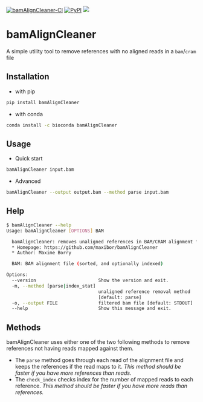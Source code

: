 [![bamAlignCleaner-CI](https://github.com/maxibor/bamAlignCleaner/actions/workflows/ci.yml/badge.svg)](https://github.com/maxibor/bamAlignCleaner/actions/workflows/ci.yml) [![PyPI](https://img.shields.io/pypi/v/bamAlignCleaner?color=green&label=Install%20with%20pip)](https://pypi.org/project/bamAlignCleaner/) [![](https://img.shields.io/badge/install%20with-bioconda-brightgreen.svg?style=flat)](https://anaconda.org/bioconda/bamAlignCleaner)

# bamAlignCleaner

A simple utility tool to remove references with no aligned reads in a `bam`/`cram` file

## Installation

* with pip 

```bash
pip install bamAlignCleaner 
```

* with conda

```bash
conda install -c bioconda bamAlignCleaner
```

## Usage

* Quick start

```bash
bamAlignCleaner input.bam
```

* Advanced

```bash
bamAlignCleaner --output output.bam --method parse input.bam
```

## Help

```bash
$ bamAlignCleaner --help
Usage: bamAlignCleaner [OPTIONS] BAM

  bamAlignCleaner: removes unaligned references in BAM/CRAM alignment files
  * Homepage: https://github.com/maxibor/bamAlignCleaner
  * Author: Maxime Borry

  BAM: BAM alignment file (sorted, and optionally indexed)

Options:
  --version                       Show the version and exit.
  -m, --method [parse|index_stat]
                                  unaligned reference removal method
                                  [default: parse]
  -o, --output FILE               filtered bam file [default: STDOUT]
  --help                          Show this message and exit.
```

## Methods

bamAlignCleaner uses either one of the two following methods to remove references not having reads mapped against them.

* The `parse` method goes through each read of the alignment file and keeps the references if the read maps to it. *This method should be faster if you have more references than reads.*
* The `check_index` checks index for the number of mapped reads to each reference. *This method should be faster if you have more reads than references.*
